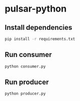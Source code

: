 # pulsar-python

## Install dependencies
```sh
pip install -r requirements.txt
```

## Run consumer
```sh
python consumer.py
```

## Run producer
```sh
python producer.py
```

